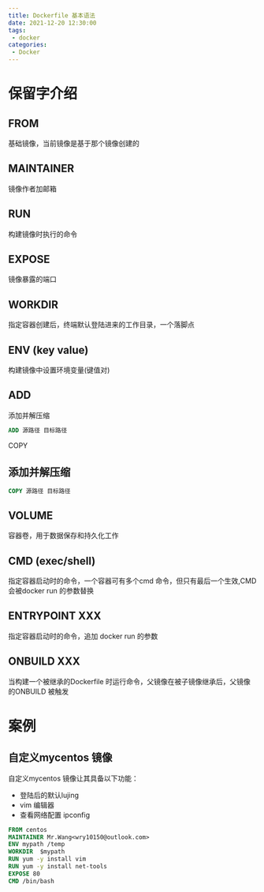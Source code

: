 ```yaml
---
title: Dockerfile 基本语法
date: 2021-12-20 12:30:00
tags:
 - docker
categories:
 - Docker
---
```


# 保留字介绍
## FROM
基础镜像，当前镜像是基于那个镜像创建的
## MAINTAINER
镜像作者加邮箱
## RUN
构建镜像时执行的命令
## EXPOSE
镜像暴露的端口
## WORKDIR
指定容器创建后，终端默认登陆进来的工作目录，一个落脚点
##  ENV (key value)
构建镜像中设置环境变量(键值对)
## ADD
添加并解压缩
```dockerfile
ADD 源路径 目标路径 
```
COPY
## 添加并解压缩
```dockerfile
COPY 源路径 目标路径 
```
##  VOLUME
容器卷，用于数据保存和持久化工作
##  CMD (exec/shell)
指定容器启动时的命令，一个容器可有多个cmd 命令，但只有最后一个生效,CMD 会被docker run 的参数替换
##  ENTRYPOINT XXX
指定容器启动时的命令，追加 docker run 的参数
##  ONBUILD XXX
当构建一个被继承的Dockerfile 时运行命令，父镜像在被子镜像继承后，父镜像的ONBUILD 被触发

# 案例
## 自定义mycentos 镜像
自定义mycentos 镜像让其具备以下功能：

- 登陆后的默认lujing
- vim 编辑器
- 查看网络配置 ipconfig
```dockerfile
FROM centos
MAINTAINER Mr.Wang<wry10150@outlook.com>
ENV mypath /temp
WORKDIR  $mypath
RUN yum -y install vim
RUN yum -y install net-tools
EXPOSE 80
CMD /bin/bash
```
